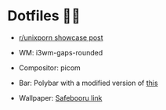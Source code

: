 # Dotfiles 💜🐙

- [r/unixporn showcase post](https://www.reddit.com/r/unixporn/comments/vq2uso/i3/)

- WM: i3wm-gaps-rounded

- Compositor: picom

- Bar: Polybar with a modified version of [this](https://github.com/adi1090x/polybar-themes#shapes)

- Wallpaper: [Safebooru link](https://safebooru.org/index.php?page=post&s=view&id=3436408)
